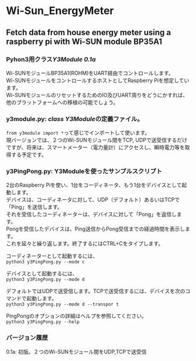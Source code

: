 # Wi-Sun_EnergyMeter
## Fetch data from house energy meter using a raspberry pi with Wi-SUN module BP35A1

### Pyhon3用クラス*Y3Module 0.1a*
Wi-SUNモジュールBP35A1(ROHM)をUART経由でコントロールします。  
Wi-SUNモジュールをコントロールするホストとしてRaspberry Piを想定しています。  
Wi-SUNモジュールのリセットするためのIO及びUART周りをどうにかすれば、他のプラットフォームへの移植の可能でしょう。  

### y3module.py: *class Y3Module*の定義ファイル。  
`from y3module import *`って感じでインポートして使います。  
現バージョンでは、２つのWi-SUNモジュール間をTCP, UDPで送受信するだけですが、将来は、スマートメーター（電力量計）にアクセスし、瞬時電力等を取得する予定です。

### y3PingPong.py: Y3Moduleを使ったサンプルスクリプト  
2台のRaspberry Piを使い、1台をコーディネータ、もう1台をデバイスとして起動します。  
デバイスは、コーディネータに対して、UDP（デフォルト）あるいはTCPで「Ping」を送信します。  
それを受信したコーディネーターは、デバイスに対して「Pong」を返信します。  
Pongを受信したデバイスは、Ping送信からPong受信までの経過時間を表示します。  
これを延々と繰り返します。終了するにはCTRL+Cをタイプします。

コーディネーターとして起動するには、  
`python3 y3PingPong.py --mode c`  

デバイスとして起動するには、  
`python3 y3PingPong.py --mode d`  

デフォルトではUDPで送受信します。TCPで送受信するには、デバイスを次のコマンドで起動します。  
`python3 y3PingPong.py --mode d --transpor t`  

PingPongのオプションの詳細はヘルプを参照してください。  
`python3 y3PingPong.py --help`  


### バージョン履歴  
0.1a: 初版。２つのWi-SUNモジュール間をUDP,TCPで送受信  
